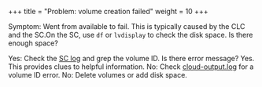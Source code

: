 +++
title = "Problem: volume creation failed"
weight = 10
+++

Symptom: Went from available to fail. This is typically caused by the CLC and the SC.On the SC, use `df` or `lvdisplay` to check the disk space. Is there enough space? 

Yes: Check the [SC log](../troubleshooting-guide/ts_logs.dita) and grep the volume ID. Is there error message? Yes. This provides clues to helpful information. No: Check [cloud-output.log](../troubleshooting-guide/ts_logs.dita) for a volume ID error. No: Delete volumes or add disk space. 